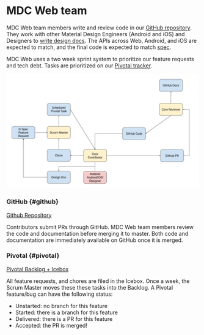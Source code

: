 # MDC Web team

MDC Web team members write and review code in our [GitHub repository](#github).
They work with other Material Design Engineers (Android and iOS)
and Designers to [write design docs](http://go/mdc-web-design-docs).
The APIs across Web, Android, and iOS are expected to match, and the final code
is expected to match [spec](https://material.io/guidelines).

MDC Web uses a two week sprint system to prioritize our feature requests and
tech debt. Tasks are prioritized on our [Pivotal tracker](#pivotal).

![MDC Web Feedback Loops](feedback.jpg?raw=true)

### GitHub {#github}

[Github Repository](https://github.com/material-components/material-components-web)

Contributors submit PRs through GitHub. MDC Web team members review the code
and documentation before merging it to master. Both code and documentation
are immediately available on GitHub once it is merged.

### Pivotal {#pivotal}

[Pivotal Backlog + Icebox](https://www.pivotaltracker.com/n/projects/1664011)

All feature requests, and chores are filed in the Icebox. Once a week, the
Scrum Master moves these these tasks into the Backlog. A Pivotal
feature/bug can have the following status:

* Unstarted: no branch for this feature
* Started: there is a branch for this feature
* Delivered: there is a PR for this feature
* Accepted: the PR is merged!

